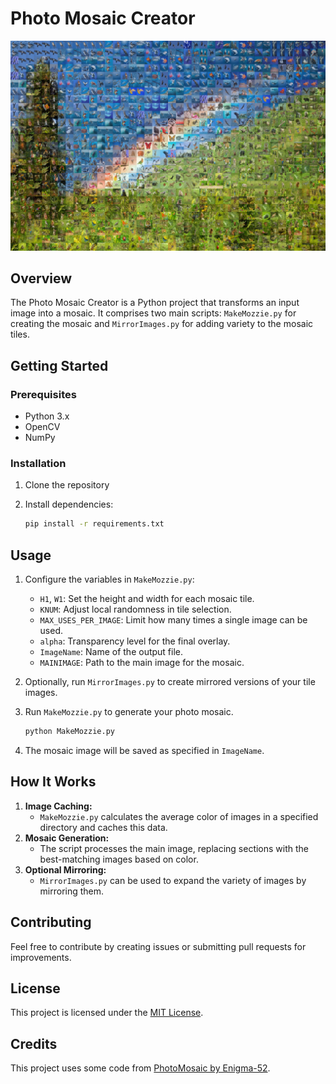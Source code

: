 
# Photo Mosaic Creator

![Description of the image](images/rb.jpgoverley.jpg)


## Overview

The Photo Mosaic Creator is a Python project that transforms an input image into a mosaic. It comprises two main scripts: `MakeMozzie.py` for creating the mosaic and `MirrorImages.py` for adding variety to the mosaic tiles.

## Getting Started

### Prerequisites

- Python 3.x
- OpenCV
- NumPy

### Installation

1. Clone the repository
2. Install dependencies:

   ```bash
   pip install -r requirements.txt
   ```

## Usage

1. Configure the variables in `MakeMozzie.py`:
   - `H1`, `W1`: Set the height and width for each mosaic tile.
   - `KNUM`: Adjust local randomness in tile selection.
   - `MAX_USES_PER_IMAGE`: Limit how many times a single image can be used.
   - `alpha`: Transparency level for the final overlay.
   - `ImageName`: Name of the output file.
   - `MAINIMAGE`: Path to the main image for the mosaic.
2. Optionally, run `MirrorImages.py` to create mirrored versions of your tile images.
3. Run `MakeMozzie.py` to generate your photo mosaic.

   ```bash
   python MakeMozzie.py
   ```

4. The mosaic image will be saved as specified in `ImageName`.

## How It Works

1. **Image Caching:**
   - `MakeMozzie.py` calculates the average color of images in a specified directory and caches this data.
2. **Mosaic Generation:**
   - The script processes the main image, replacing sections with the best-matching images based on color.
3. **Optional Mirroring:**
   - `MirrorImages.py` can be used to expand the variety of images by mirroring them.

## Contributing

Feel free to contribute by creating issues or submitting pull requests for improvements.

## License

This project is licensed under the [MIT License](LICENSE).

## Credits
This project uses some code from [PhotoMosaic by Enigma-52](https://github.com/Enigma-52/PhotoMosaic).

